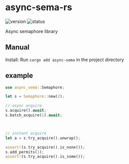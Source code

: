# async-sema-rs

![version](https://img.shields.io/badge/dynamic/toml?url=https%3A%2F%2Fraw.githubusercontent.com%2Ffawdlstty%2Fasync-sema-rs%2Fmain%2FCargo.toml&query=package.version&label=version)
![status](https://img.shields.io/github/actions/workflow/status/fawdlstty/async-sema-rs/rust.yml)

Async semaphore library

## Manual

Install: Run `cargo add async-sema` in the project directory

## example

```rust
use async_sema::Semaphore;

let s = Semaphore::new(2);

// async acquire
s.acquire().await;
s.batch_acquire(1).await;



// instant acquire
let a = s.try_acquire().unwrap();

assert!(s.try_acquire().is_none());
s.add_permits(1);
assert!(s.try_acquire().is_some());
```
